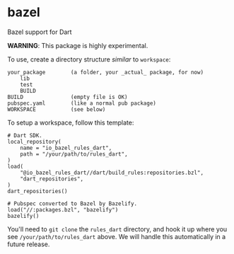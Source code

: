 # bazel

Bazel support for Dart

**WARNING**: This package is highly experimental.

To use, create a directory structure _similar_ to `workspace`:

```
your_package        (a folder, your _actual_ package, for now)
    lib
    test
    BUILD
BUILD               (empty file is OK)
pubspec.yaml        (like a normal pub package)
WORKSPACE           (see below)
```

To setup a workspace, follow this template:

```BUILD
# Dart SDK.
local_repository(
    name = "io_bazel_rules_dart",
    path = "/your/path/to/rules_dart",
)
load(
    "@io_bazel_rules_dart//dart/build_rules:repositories.bzl",
    "dart_repositories",
)
dart_repositories()

# Pubspec converted to Bazel by Bazelify.
load("//:packages.bzl", "bazelify")
bazelify()
```

You'll need to `git clone` the `rules_dart` directory, and hook it up
where you see `/your/path/to/rules_dart` above. We will handle this
automatically in a future release.
